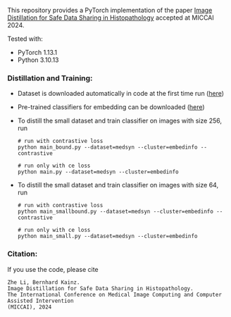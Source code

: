 
This repository provides a PyTorch implementation of the paper [Image Distillation for Safe Data Sharing in Histopathology](https://arxiv.org/abs/2406.13536) accepted at MICCAI 2024.

Tested with:

- PyTorch 1.13.1
- Python 3.10.13

### Distillation and Training:
* Dataset is downloaded automatically in code at the first time run ([here](https://medmnist.com/))

* Pre-trained classifiers for embedding can be downloaded ([here](https://drive.google.com/drive/folders/15xvSnOT8FHEVO4Yd9k9-oEhKAOz6NFJy?usp=sharing))

* To distill the small dataset and train classifier on images with size 256, run 
  
  ```
  # run with contrastive loss
  python main_bound.py --dataset=medsyn --cluster=embedinfo --contrastive

  # run only with ce loss
  python main.py --dataset=medsyn --cluster=embedinfo
  ```

* To distill the small dataset and train classifier on images with size 64, run 
  
  ```
  # run with contrastive loss
  python main_smallbound.py --dataset=medsyn --cluster=embedinfo --contrastive

  # run only with ce loss
  python main_small.py --dataset=medsyn --cluster=embedinfo
  ```




### Citation:

If you use the code, please cite

    Zhe Li, Bernhard Kainz.
    Image Distillation for Safe Data Sharing in Histopathology.
    The International Conference on Medical Image Computing and Computer Assisted Intervention 
    (MICCAI), 2024
    
